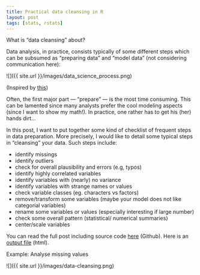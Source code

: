 ```yaml
---
title: Practical data cleansing in R
layout: post
tags: [stats, rstats]
---
```


 

What is “data cleansing” about?

Data analysis, in practice, consists typically of some different steps which can be subsumed as “preparing data” and “model data” (not considering communication here):

![]({{ site.url }}/images/data_science_process.png)

(Inspired by [this](http://r4ds.had.co.nz/introduction-1.html))

Often, the first major part — “prepare” — is the most time consuming. This can be lamented since many analysts prefer the cool modeling aspects (since I want to show my math!). In practice, one rather has to get his (her) hands dirt…

In this post, I want to put together some kind of checklist of frequent steps in data preparation. More precisely, I would like to detail some typical steps in “cleansing” your data. Such steps include:

 

- identify missings
- identify outliers
- check for overall plausibility and errors (e.g, typos)
- identify highly correlated variables
- identify variables with (nearly) no variance
- identify variables with strange names or values
- check variable classes (eg. characters vs factors)
- remove/transform some variables (maybe your model does not like categorial variables)
- rename some variables or values (especially interesting if large number)
- check some overall pattern (statistical/ numerical summaries)
- center/scale variables
 

You can read the full post including source code [here](http://r4ds.had.co.nz/introduction-1.html) (Github). Here is an [output file](https://sebastiansauer.github.io/checklist_data_cleansing/index.html) (html).

 

Example: Analyse missing values

![]({{ site.url }}/images/data-cleansing.png)
